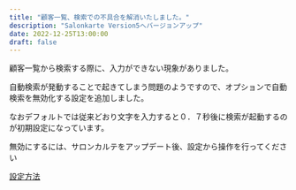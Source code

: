```yaml
---
title: "顧客一覧、検索での不具合を解消いたしました。"
description: "Salonkarte Version5へバージョンアップ"
date: 2022-12-25T13:00:00
draft: false
---
```


顧客一覧から検索する際に、入力ができない現象がありました。

自動検索が発動することで起きてしまう問題のようですので、オプションで自動検索を無効化する設定を追加しました。

なおデフォルトでは従来どおり文字を入力すると０．７秒後に検索が起動するのが初期設定になっています。

無効にするには、サロンカルテをアップデート後、設定から操作を行ってください

[設定方法](guide.pdf)